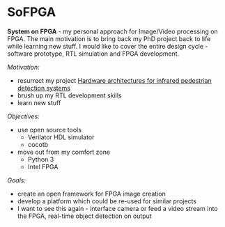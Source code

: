 # SoFPGA
**System on FPGA** - my personal approach for Image/Video processing on FPGA. The main motivation is to bring back my PhD project back to life while learning new stuff. I would like to cover the entire design cycle - software prototype, RTL simulation and FPGA development. 

*Motivation:*
- resurrect my project [Hardware architectures for infrared pedestrian detection systems](https://www.napier.ac.uk/research-and-innovation/research-search/outputs/hardware-architectures-for-infrared-pedestrian-detection-systems#downloads)
- brush up my RTL development skills
- learn new stuff

*Objectives:*
- use open source tools
   - Verilator HDL simulator
   - cocotb
 - move out from my comfort zone
   - Python 3
   - Intel FPGA

*Goals:*
- create an open framework for FPGA image creation
- develop a platform which could be re-used for similar projects
- I want to see this again - interface camera or feed a video stream into the FPGA, real-time object detection on output

    
